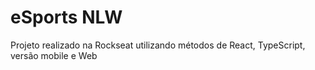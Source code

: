 # eSports NLW

<p>Projeto realizado na Rockseat utilizando métodos de React, TypeScript, versão mobile e Web</p>
